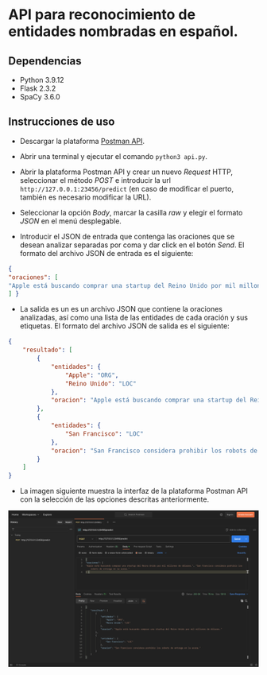 # API para reconocimiento de entidades nombradas en español.

## Dependencias
* Python 3.9.12
* Flask 2.3.2
* SpaCy 3.6.0

## Instrucciones de uso
* Descargar la plataforma [Postman API](https://www.postman.com/downloads/).

* Abrir una terminal y ejecutar el comando `python3 api.py`.

* Abrir la plataforma Postman API y crear un nuevo _Request_ HTTP, seleccionar el método _POST_ e introducir la url `http://127.0.0.1:23456/predict` (en caso de modificar el puerto, también es necesario modificar la URL).

* Seleccionar la opción _Body_, marcar la casilla _raw_ y elegir el formato _JSON_ en el menú desplegable.

* Introducir el JSON de entrada que contenga las oraciones que se desean analizar separadas por coma y dar click en el botón _Send_. El formato del archivo JSON de entrada es el siguiente:

```json
{
"oraciones": [
"Apple está buscando comprar una startup del Reino Unido por mil millones de dólares.", "San Francisco considera prohibir los robots de entrega en la acera."
] }
```

* La salida es un es un archivo JSON que contiene la oraciones analizadas, así como una lista de las entidades de cada oración y sus etiquetas. El formato del archivo JSON de salida es el siguiente:
```json
{
    "resultado": [
        {
            "entidades": {
                "Apple": "ORG",
                "Reino Unido": "LOC"
            },
            "oracion": "Apple está buscando comprar una startup del Reino Unido por mil millones de dólares."
        },
        {
            "entidades": {
                "San Francisco": "LOC"
            },
            "oracion": "San Francisco considera prohibir los robots de entrega en la acera."
        }
    ]
}
```

* La imagen siguiente muestra la interfaz de la plataforma Postman API con la selección de las opciones descritas anteriormente.

![Interfaz de la plataforma Postman API](src/postman_example.png)

